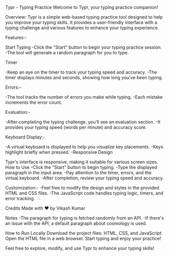Typr - Typing Practice
Welcome to Typr, your typing practice companion!

Overview:
Typr is a simple web-based typing practice tool designed to help you improve your typing skills. 
It provides a user-friendly interface with a typing challenge and various features to enhance your typing experience.

Features:-

Start Typing
-Click the "Start" button to begin your typing practice session.
-The tool will generate a random paragraph for you to type.
  
Timer

-Keep an eye on the timer to track your typing speed and accuracy.
-The timer displays minutes and seconds, showing how long you've been typing.

Errors:-

-The tool tracks the number of errors you make while typing.
-Each mistake increments the error count.

Evaluation:-

-After completing the typing challenge, you'll see an evaluation section.
-It provides your typing speed (words per minute) and accuracy score.

Keyboard Display:-

-A virtual keyboard is displayed to help you visualize key placements.
-Keys highlight briefly when pressed.
-Responsive Design

Typr's interface is responsive, making it suitable for various screen sizes.
How to Use
-Click the "Start" button to begin typing.
-Type the displayed paragraph in the input area.
-Pay attention to the timer, errors, and the virtual keyboard.
-After completion, review your typing speed and accuracy.

Customization:-
-Feel free to modify the design and styles in the provided HTML and CSS files.
-The JavaScript code handles typing logic, timers, and error tracking.

Credits
Made with ❤️ by Vikash Kumar

Notes
-The paragraph for typing is fetched randomly from an API.
-If there's an issue with the API, a default paragraph about cosmology is used.

How to Run Locally
Download the project files: HTML, CSS, and JavaScript.
Open the HTML file in a web browser.
Start typing and enjoy your practice!

Feel free to explore, modify, and use Typr to enhance your typing skills!
